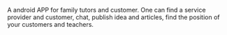 A android APP for family tutors and customer.
One can find a service provider and customer, chat, publish idea and articles, find the position of your customers and 
teachers.
